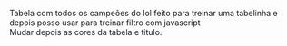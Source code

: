 Tabela com todos os campeões do lol 
feito para treinar uma tabelinha e depois posso usar para treinar filtro com javascript  <br>
Mudar depois as cores da tabela e titulo.

<!-- um comentário qualquer -->